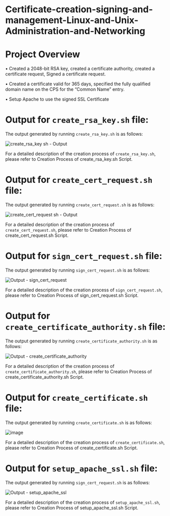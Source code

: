 # Certificate-creation-signing-and-management-Linux-and-Unix-Administration-and-Networking

# Project Overview
•	Created a 2048-bit RSA key, created a certificate authority, created a certificate request, Signed a certificate request.

•	Created a certificate valid for 365 days, specified the fully qualified domain name on the CPS for the “Common Name” entry.

•	Setup Apache to use the signed SSL Certificate

# Output for `create_rsa_key.sh` file:

The output generated by running `create_rsa_key.sh` is as follows:

![create_rsa_key sh - Output](https://github.com/Viralli/Certificate-creation-signing-and-management-Linux-and-Unix-Administration-and-Networking-/assets/92823324/1aef1c9a-5565-4352-a021-602734f6b9b6)

For a detailed description of the creation process of `create_rsa_key.sh`, please refer to Creation Process of create_rsa_key.sh Script.

# Output for `create_cert_request.sh` file:

The output generated by running `create_cert_request.sh` is as follows:

![create_cert_request sh - Output](https://github.com/NazariiTheBest/PractiseUdemy/assets/92823324/6944e122-63b9-4578-a618-067b06bb5ca4)

For a detailed description of the creation process of `create_cert_request.sh`, please refer to Creation Process of create_cert_request.sh Script.

# Output for `sign_cert_request.sh` file:

The output generated by running `sign_cert_request.sh` is as follows:

![Output - sign_cert_request](https://github.com/Viralli/Certificate-creation-signing-and-management-Linux-and-Unix-Administration-and-Networking-/assets/92823324/6d23e2b7-d4a1-4f02-af66-0922194256d5)

For a detailed description of the creation process of `sign_cert_request.sh`, please refer to Creation Process of sign_cert_request.sh Script.

# Output for `create_certificate_authority.sh` file:

The output generated by running `create_certificate_authority.sh` is as follows:

![Output - create_certificate_authority](https://github.com/Viralli/Certificate-creation-signing-and-management-Linux-and-Unix-Administration-and-Networking-/assets/92823324/75bdbd2b-8fa3-4a0a-87a3-b173a56bc0ef)

For a detailed description of the creation process of `create_certificate_authority.sh`, please refer to Creation Process of create_certificate_authority.sh Script.

# Output for `create_certificate.sh` file:

The output generated by running `create_certificate.sh` is as follows:

![image](https://github.com/Viralli/Certificate-creation-signing-and-management-Linux-and-Unix-Administration-and-Networking-/assets/92823324/46425cfa-8473-4daa-8b88-31ea0708aa44)

For a detailed description of the creation process of `create_certificate.sh`, please refer to Creation Process of create_certificate.sh Script.

# Output for `setup_apache_ssl.sh` file:

The output generated by running `sign_cert_request.sh` is as follows:

![Output - setup_apache_ssl](https://github.com/Viralli/Certificate-creation-signing-and-management-Linux-and-Unix-Administration-and-Networking-/assets/92823324/e8540acf-23e2-4973-9fb5-c09c5e83f9e0)

For a detailed description of the creation process of `setup_apache_ssl.sh`, please refer to Creation Process of setup_apache_ssl.sh Script.
